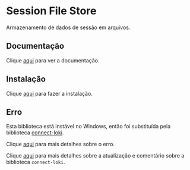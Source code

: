 # Session File Store

Armazenamento de dados de sessão em arquivos.

## Documentação

Clique [aqui](https://github.com/valery-barysok/session-file-store) para ver a documentação.

## Instalação

Clique [aqui](https://www.npmjs.com/package/session-file-store) para fazer a instalação.

## Erro

Esta biblioteca está instável no Windows, então foi substituída pela biblioteca [connect-loki](connect-loki.md).

Clique [aqui](https://github.com/valery-barysok/session-file-store/issues/51) para mais detalhes sobre o erro.

Clique [aqui](https://github.com/isaacs/node-graceful-fs/issues/104) para mais detalhes sobre a atualização e comentário sobre a biblioteca `connect-loki`.
